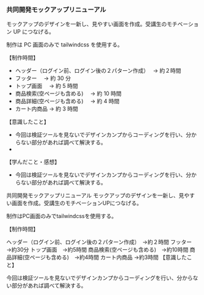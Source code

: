 ### 共同開発モックアップリニューアル

モックアップのデザインを一新し、見やすい画面を作成。受講生のモチベーション UP につなげる。

制作は PC 画面のみで tailwindcss を使用する。

【制作時間】

- ヘッダー（ログイン前、ログイン後の２パターン作成）　 → 約２時間
- フッター　 → 約 30 分
- トップ画面　 → 約 5 時間
- 商品検索(空ページも含める)　 → 約 10 時間
- 商品詳細(空ページも含める)　 → 約 4 時間
- カート内商品 → 約 3 時間

【意識したこと】

- 今回は検証ツールを見ないでデザインカンプからコーディングを行い、分からない部分があれば調べて解決する。
-

【学んだこと・感想】

- 今回は検証ツールを見ないでデザインカンプからコーディングを行い、分からない部分があれば調べて解決する。


共同開発モックアップリニューアル
モックアップのデザインを一新し、見やすい画面を作成。受講生のモチベーションUPにつなげる。

制作はPC画面のみでtailwindcssを使用する。

【制作時間】

ヘッダー（ログイン前、ログイン後の２パターン作成）　→約２時間
フッター　→約30分
トップ画面　→約5時間
商品検索(空ページも含める)　→約10時間
商品詳細(空ページも含める)　→約4時間
カート内商品 →約3時間
【意識したこと】

今回は検証ツールを見ないでデザインカンプからコーディングを行い、分からない部分があれば調べて解決する。
